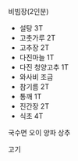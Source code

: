 비빔장(2인분)
- 설탕 3T
- 고춧가루 2T
- 고추장 2T
- 다진마늘 1T
- 다진 청양고추 1T
- 와사비 조금
- 참기름 2T
- 통깨 1T
- 진간장 2T
- 식초 4T

국수면
오이
양파
상추

고기